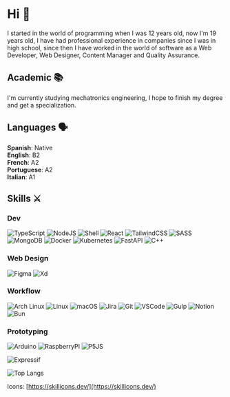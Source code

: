 # Hi 🗿
I started in the world of programming when I was 12 years old, now I'm <age>19<age> years old, I have had professional experience in companies since I was in high school, since then I have worked in the world of software as a Web Developer, Web Designer, Content Manager and Quality Assurance.

## Academic 📚
I'm currently studying mechatronics engineering, I hope to finish my degree and get a specialization.

## Languages 🗣
**Spanish**: Native<br>
**English**: B2<br>
**French**: A2<br>
**Portuguese**: A2<br>
**Italian**: A1

## Skills ⚔️
### Dev
![TypeScript](https://skillicons.dev/icons?i=ts)
![NodeJS](https://skillicons.dev/icons?i=nodejs)
![Shell](https://skillicons.dev/icons?i=bash)
![React](https://skillicons.dev/icons?i=react)
![TailwindCSS](https://skillicons.dev/icons?i=tailwindcss)
![SASS](https://skillicons.dev/icons?i=sass)
![MongoDB](https://skillicons.dev/icons?i=mongodb)
![Docker](https://skillicons.dev/icons?i=docker)
![Kubernetes](https://skillicons.dev/icons?i=kubernetes)
![FastAPI](https://skillicons.dev/icons?i=fastapi)
![C++](https://skillicons.dev/icons?i=cpp)

### Web Design
![Figma](https://skillicons.dev/icons?i=figma)
![Xd](https://skillicons.dev/icons?i=xd)

### Workflow
![Arch Linux](https://skillicons.dev/icons?i=arch)
![Linux](https://skillicons.dev/icons?i=linux)
![macOS](https://skillicons.dev/icons?i=apple)
![Jira](https://skillicons.dev/icons?i=githubactions)
![Git](https://skillicons.dev/icons?i=git)
![VSCode](https://skillicons.dev/icons?i=vscode)
![Gulp](https://skillicons.dev/icons?i=gulp)
![Notion](https://skillicons.dev/icons?i=notion)
![Bun](https://skillicons.dev/icons?i=bun)

### Prototyping
![Arduino](https://skillicons.dev/icons?i=arduino)
![RaspberryPI](https://skillicons.dev/icons?i=raspberrypi)
![P5JS](https://skillicons.dev/icons?i=p5js)

![Expressif](https://img.shields.io/badge/espressif-E7352C?style=for-the-badge&logo=espressif&logoColor=white)

![Top Langs](https://github-readme-stats.vercel.app/api/top-langs/?username=jdic&hide_progress=true)

Icons: [https://skillicons.dev/](https://skillicons.dev/)